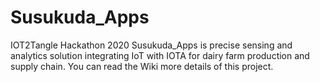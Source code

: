 # Susukuda_Apps
IOT2Tangle Hackathon 2020
Susukuda_Apps is precise sensing and analytics solution integrating IoT with IOTA for dairy farm production and supply chain.
You can read the Wiki more details of this project.
